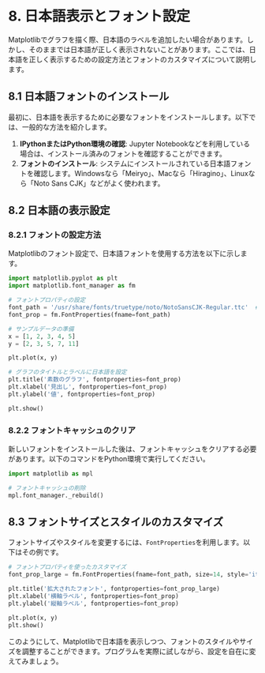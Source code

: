# 8. 日本語表示とフォント設定

Matplotlibでグラフを描く際、日本語のラベルを追加したい場合があります。しかし、そのままでは日本語が正しく表示されないことがあります。ここでは、日本語を正しく表示するための設定方法とフォントのカスタマイズについて説明します。

## 8.1 日本語フォントのインストール

最初に、日本語を表示するために必要なフォントをインストールします。以下では、一般的な方法を紹介します。

1. **IPythonまたはPython環境の確認**: Jupyter Notebookなどを利用している場合は、インストール済みのフォントを確認することができます。
2. **フォントのインストール**: システムにインストールされている日本語フォントを確認します。Windowsなら「Meiryo」、Macなら「Hiragino」、Linuxなら「Noto Sans CJK」などがよく使われます。

## 8.2 日本語の表示設定

### 8.2.1 フォントの設定方法

Matplotlibのフォント設定で、日本語フォントを使用する方法を以下に示します。

```python
import matplotlib.pyplot as plt
import matplotlib.font_manager as fm

# フォントプロパティの設定
font_path = '/usr/share/fonts/truetype/noto/NotoSansCJK-Regular.ttc'  # お使いの環境に合わせて変更してください
font_prop = fm.FontProperties(fname=font_path)

# サンプルデータの準備
x = [1, 2, 3, 4, 5]
y = [2, 3, 5, 7, 11]

plt.plot(x, y)

# グラフのタイトルとラベルに日本語を設定
plt.title('素数のグラフ', fontproperties=font_prop)
plt.xlabel('見出し', fontproperties=font_prop)
plt.ylabel('値', fontproperties=font_prop)

plt.show()
```

### 8.2.2 フォントキャッシュのクリア

新しいフォントをインストールした後は、フォントキャッシュをクリアする必要があります。以下のコマンドをPython環境で実行してください。

```python
import matplotlib as mpl

# フォントキャッシュの削除
mpl.font_manager._rebuild()
```

## 8.3 フォントサイズとスタイルのカスタマイズ

フォントサイズやスタイルを変更するには、`FontProperties`を利用します。以下はその例です。

```python
# フォントプロパティを使ったカスタマイズ
font_prop_large = fm.FontProperties(fname=font_path, size=14, style='italic')

plt.title('拡大されたフォント', fontproperties=font_prop_large)
plt.xlabel('横軸ラベル', fontproperties=font_prop)
plt.ylabel('縦軸ラベル', fontproperties=font_prop)

plt.plot(x, y)
plt.show()
```

このようにして、Matplotlibで日本語を表示しつつ、フォントのスタイルやサイズを調整することができます。プログラムを実際に試しながら、設定を自在に変えてみましょう。